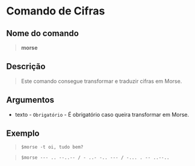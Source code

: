 # Comando de Cifras

## Nome do comando
> **morse**

## Descrição
> Este comando consegue transformar e traduzir cifras em Morse.

## Argumentos
- texto - `Obrigatório` - É obrigatório caso queira transformar em Morse.

## Exemplo
> `$morse -t oi, tudo bem?`

> `$morse --- .. --..-- / - ..- -.. --- / -... . -- ..--..`